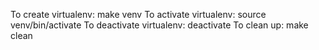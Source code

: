 To create virtualenv: make venv
To activate virtualenv: source venv/bin/activate
To deactivate virtualenv: deactivate
To clean up: make clean

